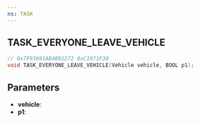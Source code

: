 ```yaml
---
ns: TASK
---
```

## TASK_EVERYONE_LEAVE_VEHICLE

```c
// 0x7F93691AB4B92272 0xC1971F30
void TASK_EVERYONE_LEAVE_VEHICLE(Vehicle vehicle, BOOL p1);
```

## Parameters
* **vehicle**:
* **p1**:
